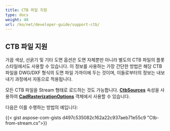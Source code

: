 ```yaml
---
title: CTB 파일 지원
type: docs
weight: 40
url: /ko/net/developer-guide/support-ctb/
---
```


## **CTB 파일 지원**

가끔 색상, 선굵기 및 기타 도면 옵션은 도면 자체뿐만 아니라 별도의 CTB 파일의 플롯 스타일에서도 사용할 수 있습니다. 
이 정보를 사용하는 가장 간단한 방법은 해당 CTB 파일을 DWG/DXF 형식의 도면 파일 가까이에 두는 것이며, 이들로부터의 정보는
내보내기 과정에서 자동으로 적용됩니다.

모든 CTB 파일을 Stream 형태로 로드하는 것도 가능합니다. 
[**CtbSources**](https://reference.aspose.com/cad/net/aspose.cad.imageoptions/cadrasterizationoptions/ctbsources/) 속성을 사용하여 
[**CadRasterizationOptions**](https://reference.aspose.com/cad/net/aspose.cad.imageoptions/cadrasterizationoptions/) 객체에서 사용할 수 있습니다.

다음은 이를 수행하는 방법의 예입니다:
 
{{< gist aspose-com-gists d497c535082c162a22c937aeb71e55c9 "Ctb-from-stream.cs">}}
